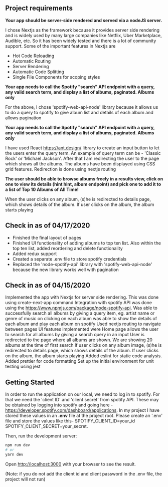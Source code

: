 ## Project requirements 

**Your app should be server-side rendered and served via a nodeJS server.**

I chose Nextjs as the framework because it provides server side rendering and is widely used by many large companies like Netflix, Uber Marketplace, Audible, etc. So it has been widely tested and there is a lot of community support.
Some of the important features in Nextjs are
- Hot Code Reloading
- Automatic Routing
- Server Rendering
- Automatic Code Splitting
- Single File Components for scoping styles


**Your app needs to call the Spotify "search" API endpoint with a query, any valid search term, and display a list of albums, paginated. Albums only**

For the above, I chose 'spotify-web-api-node' library because it allows us to do a query to spotify to give album list and details of each album and allows pagination

**Your app needs to call the Spotify "search" API endpoint with a query, any valid search term, and display a list of albums, paginated. Albums only**

I have used React https://ant.design/ library to create an input button to let the users enter the query term. An example of query term can be - 'Classic Rock' or 'Michael Jackson'. After that I am redirecting the user to the page which shows all the albums. The albums have been displayed using CSS grid features. Redirection is done using nextjs routing

**The user should be able to browse albums freely in a results view, click on one to view its details (hint hint, album endpoint) and pick one to add it to a list of Top 10 Albums of All Time!**

When the user clicks on any album, (s)he is redirected to details page, which shows details of the album. If user clicks on the album, the album starts playing

## Check in as of 04/17/2020

- Finished the final layout of pages
- Finished UI functionality of adding albums to top ten list. Also within the top ten list, added reordering and delete functionality
- Added redux support 
- Created a separate .env file to store spotify credentials
- Replaced the 'node-spotify-api' library with 'spotify-web-api-node' because the new library works well with pagination

## Check in as of 04/15/2020
Implemented the app with Nextjs for server side rendering. This was done using create-next-app command
Integration with spotify API was done using the https://www.npmjs.com/package/node-spotify-api.
Was able to successfully
  search all albums by giving a query item, eg. artist name or genre of music
on clicking on each album was able to show the details of each album and play each album on spotify
Used nextjs routing to navigate between pages
UI features implemented were
Home page allows the user to search for all albums by giving a search query in an input
User is redirected to the page where all albums are shown. We are showing 20 albums at the time of first search
If user clicks on any album image, (s)he is redirected to details page, which shows details of the album. If user clicks on the album, the album starts playing
Added eslint for static code analysis.
Added prettier for code formatting
Set up the initial environment for unit testing using jest


## Getting Started

In order to run the application on our local, we need to log in to spotify. For that we need the 'client ID' and 'client secret' from spotify API. These may be obtained by logging into spotify and going here - https://developer.spotify.com/dashboard/applications. 
In my project I have stored these values in an **.env** file at the project root. Please create an '.env' file and store the values like this-
SPOTIFY_CLIENT_ID=your_id
SPOTIFY_CLIENT_SECRET=your_secret.

Then, run the development server:

```bash
npm run dev
# or
yarn dev
```

Open [http://localhost:3000](http://localhost:3000) with your browser to see the result.

(Note: if you do not add the client id and client password in the .env file, the project will not run)